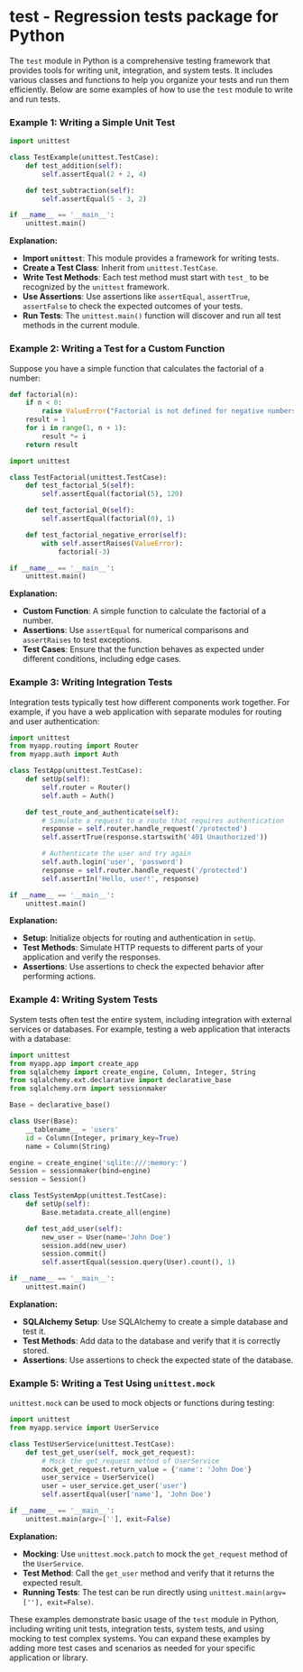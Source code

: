 # test - Regression tests package for Python

The `test` module in Python is a comprehensive testing framework that provides tools for writing unit, integration, and system tests. It includes various classes and functions to help you organize your tests and run them efficiently. Below are some examples of how to use the `test` module to write and run tests.

### Example 1: Writing a Simple Unit Test

```python
import unittest

class TestExample(unittest.TestCase):
    def test_addition(self):
        self.assertEqual(2 + 2, 4)

    def test_subtraction(self):
        self.assertEqual(5 - 3, 2)

if __name__ == '__main__':
    unittest.main()
```

**Explanation:**
- **Import `unittest`**: This module provides a framework for writing tests.
- **Create a Test Class**: Inherit from `unittest.TestCase`.
- **Write Test Methods**: Each test method must start with `test_` to be recognized by the `unittest` framework.
- **Use Assertions**: Use assertions like `assertEqual`, `assertTrue`, `assertFalse` to check the expected outcomes of your tests.
- **Run Tests**: The `unittest.main()` function will discover and run all test methods in the current module.

### Example 2: Writing a Test for a Custom Function

Suppose you have a simple function that calculates the factorial of a number:

```python
def factorial(n):
    if n < 0:
        raise ValueError("Factorial is not defined for negative numbers")
    result = 1
    for i in range(1, n + 1):
        result *= i
    return result

import unittest

class TestFactorial(unittest.TestCase):
    def test_factorial_5(self):
        self.assertEqual(factorial(5), 120)

    def test_factorial_0(self):
        self.assertEqual(factorial(0), 1)

    def test_factorial_negative_error(self):
        with self.assertRaises(ValueError):
            factorial(-3)

if __name__ == '__main__':
    unittest.main()
```

**Explanation:**
- **Custom Function**: A simple function to calculate the factorial of a number.
- **Assertions**: Use `assertEqual` for numerical comparisons and `assertRaises` to test exceptions.
- **Test Cases**: Ensure that the function behaves as expected under different conditions, including edge cases.

### Example 3: Writing Integration Tests

Integration tests typically test how different components work together. For example, if you have a web application with separate modules for routing and user authentication:

```python
import unittest
from myapp.routing import Router
from myapp.auth import Auth

class TestApp(unittest.TestCase):
    def setUp(self):
        self.router = Router()
        self.auth = Auth()

    def test_route_and_authenticate(self):
        # Simulate a request to a route that requires authentication
        response = self.router.handle_request('/protected')
        self.assertTrue(response.startswith('401 Unauthorized'))

        # Authenticate the user and try again
        self.auth.login('user', 'password')
        response = self.router.handle_request('/protected')
        self.assertIn('Hello, user!', response)

if __name__ == '__main__':
    unittest.main()
```

**Explanation:**
- **Setup**: Initialize objects for routing and authentication in `setUp`.
- **Test Methods**: Simulate HTTP requests to different parts of your application and verify the responses.
- **Assertions**: Use assertions to check the expected behavior after performing actions.

### Example 4: Writing System Tests

System tests often test the entire system, including integration with external services or databases. For example, testing a web application that interacts with a database:

```python
import unittest
from myapp.app import create_app
from sqlalchemy import create_engine, Column, Integer, String
from sqlalchemy.ext.declarative import declarative_base
from sqlalchemy.orm import sessionmaker

Base = declarative_base()

class User(Base):
    __tablename__ = 'users'
    id = Column(Integer, primary_key=True)
    name = Column(String)

engine = create_engine('sqlite:///:memory:')
Session = sessionmaker(bind=engine)
session = Session()

class TestSystemApp(unittest.TestCase):
    def setUp(self):
        Base.metadata.create_all(engine)

    def test_add_user(self):
        new_user = User(name='John Doe')
        session.add(new_user)
        session.commit()
        self.assertEqual(session.query(User).count(), 1)

if __name__ == '__main__':
    unittest.main()
```

**Explanation:**
- **SQLAlchemy Setup**: Use SQLAlchemy to create a simple database and test it.
- **Test Methods**: Add data to the database and verify that it is correctly stored.
- **Assertions**: Use assertions to check the expected state of the database.

### Example 5: Writing a Test Using `unittest.mock`

`unittest.mock` can be used to mock objects or functions during testing:

```python
import unittest
from myapp.service import UserService

class TestUserService(unittest.TestCase):
    def test_get_user(self, mock_get_request):
        # Mock the get_request method of UserService
        mock_get_request.return_value = {'name': 'John Doe'}
        user_service = UserService()
        user = user_service.get_user('user')
        self.assertEqual(user['name'], 'John Doe')

if __name__ == '__main__':
    unittest.main(argv=[''], exit=False)
```

**Explanation:**
- **Mocking**: Use `unittest.mock.patch` to mock the `get_request` method of the `UserService`.
- **Test Method**: Call the `get_user` method and verify that it returns the expected result.
- **Running Tests**: The test can be run directly using `unittest.main(argv=[''], exit=False)`.

These examples demonstrate basic usage of the `test` module in Python, including writing unit tests, integration tests, system tests, and using mocking to test complex systems. You can expand these examples by adding more test cases and scenarios as needed for your specific application or library.
